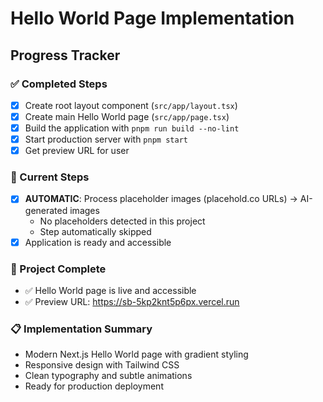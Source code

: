 # Hello World Page Implementation

## Progress Tracker

### ✅ Completed Steps
- [x] Create root layout component (`src/app/layout.tsx`)
- [x] Create main Hello World page (`src/app/page.tsx`)
- [x] Build the application with `pnpm run build --no-lint`
- [x] Start production server with `pnpm start`
- [x] Get preview URL for user

### 🔄 Current Steps
- [x] **AUTOMATIC**: Process placeholder images (placehold.co URLs) → AI-generated images
  - No placeholders detected in this project
  - Step automatically skipped
- [x] Application is ready and accessible

### 🎉 Project Complete
- ✅ Hello World page is live and accessible
- ✅ Preview URL: https://sb-5kp2knt5p6px.vercel.run

### 📋 Implementation Summary
- Modern Next.js Hello World page with gradient styling
- Responsive design with Tailwind CSS
- Clean typography and subtle animations
- Ready for production deployment